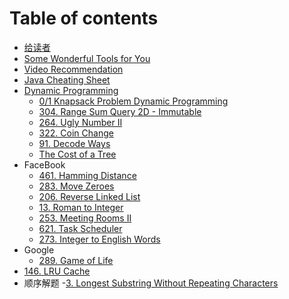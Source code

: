 # Table of contents

- [给读者](README.md)
- [Some Wonderful Tools for You](tools_recommandation.md)
- [Video Recommendation](video.recommendation.md)
- [Java Cheating Sheet](./basic/java_basic.md)
- [Dynamic Programming](dynamic_programming.md)
  - [0/1 Knapsack Problem Dynamic Programming](zero_one_knapsack_DP.md)
  - [304. Range Sum Query 2D - Immutable](./dp/304.md)
  - [264. Ugly Number II](./dp/264.md)
  - [322. Coin Change](./dp/322.md)
  - [91. Decode Ways](./dp/91.md)
  - [The Cost of a Tree](./dp/theCostOfATree.md)
- FaceBook
  - [461. Hamming Distance](./Facebook/461.md)
  - [283. Move Zeroes](./Facebook/283.md)
  - [206. Reverse Linked List](./Facebook/206.md)
  - [13. Roman to Integer](./Facebook/13.md)
  - [253. Meeting Rooms II](./Facebook/253.md)
  - [621. Task Scheduler](./Facebook/621.md)
  - [273. Integer to English Words](./Facebook/273.md)
- Google
  - [289. Game of Life](./Google/289.md)
- [146. LRU Cache](./Google/146.md)
- 顺序解题 -[3. Longest Substring Without Repeating Characters](./ascending/3.md)
